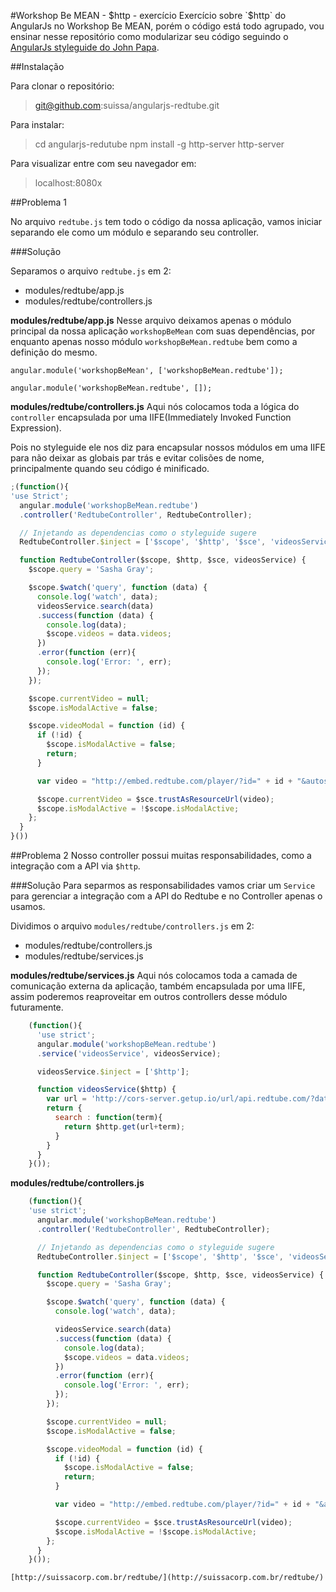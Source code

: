 #Workshop Be MEAN - $http - exercício
Exercício sobre `$http` do AngularJs no Workshop Be MEAN, porém o código está todo agrupado, vou ensinar nesse repositório como modularizar seu código seguindo o [AngularJs styleguide do John Papa](https://github.com/johnpapa/angularjs-styleguide).

##Instalação

Para clonar o repositório:

> git@github.com:suissa/angularjs-redtube.git

Para instalar:

> cd angularjs-redutube
> npm install -g http-server
> http-server

Para visualizar entre com seu navegador em:

> localhost:8080x

##Problema 1

No arquivo `redtube.js` tem todo o código da nossa aplicação, vamos iniciar separando ele como um módulo e separando seu controller.

###Solução

Separamos o arquivo `redtube.js` em 2:

- modules/redtube/app.js
- modules/redtube/controllers.js

**modules/redtube/app.js**
Nesse arquivo deixamos apenas o módulo principal da nossa aplicação `workshopBeMean` com suas dependências, por enquanto apenas nosso módulo `workshopBeMean.redtube` bem como a definição do mesmo.

    angular.module('workshopBeMean', ['workshopBeMean.redtube']);

    angular.module('workshopBeMean.redtube', []);

**modules/redtube/controllers.js**
Aqui nós colocamos toda a lógica do `controller` encapsulada por uma IIFE(Immediately Invoked Function Expression).

Pois no styleguide ele nos diz para encapsular nossos módulos em uma IIFE para não deixar as globais par trás e evitar colisões de nome, principalmente quando seu código é minificado.

```javascript
;(function(){
'use Strict';
  angular.module('workshopBeMean.redtube')
  .controller('RedtubeController', RedtubeController);

  // Injetando as dependencias como o styleguide sugere
  RedtubeController.$inject = ['$scope', '$http', '$sce', 'videosService'];

  function RedtubeController($scope, $http, $sce, videosService) {
    $scope.query = 'Sasha Gray';

    $scope.$watch('query', function (data) {
      console.log('watch', data);
      videosService.search(data)
      .success(function (data) {
        console.log(data);
        $scope.videos = data.videos;
      })
      .error(function (err){
        console.log('Error: ', err);
      });      
    });

    $scope.currentVideo = null;
    $scope.isModalActive = false;

    $scope.videoModal = function (id) {
      if (!id) {
        $scope.isModalActive = false;
        return;
      }

      var video = "http://embed.redtube.com/player/?id=" + id + "&autostart=true";

      $scope.currentVideo = $sce.trustAsResourceUrl(video);
      $scope.isModalActive = !$scope.isModalActive;
    };
  }
}())
```


##Problema 2
Nosso controller possui muitas responsabilidades, como a integração com a API via `$http`.

###Solução
Para separmos as responsabilidades vamos criar um `Service` para gerenciar a integração com a API do Redtube e no Controller apenas o usamos.

Dividimos o arquivo `modules/redtube/controllers.js` em 2:

- modules/redtube/controllers.js
- modules/redtube/services.js

**modules/redtube/services.js**
Aqui nós colocamos toda a camada de comunicação externa da aplicação, também encapsulada por uma IIFE, assim poderemos reaproveitar em outros controllers desse módulo futuramente.
```javascript
    (function(){
      'use strict';
      angular.module('workshopBeMean.redtube')
      .service('videosService', videosService);

      videosService.$inject = ['$http'];

      function videosService($http) {
        var url = 'http://cors-server.getup.io/url/api.redtube.com/?data=redtube.Videos.searchVideos&search=';
        return {
          search : function(term){
            return $http.get(url+term);
          }
        }
      }
    }());
```

**modules/redtube/controllers.js**


```javascript
    (function(){
    'use strict';
      angular.module('workshopBeMean.redtube')
      .controller('RedtubeController', RedtubeController);

      // Injetando as dependencias como o styleguide sugere
      RedtubeController.$inject = ['$scope', '$http', '$sce', 'videosService'];

      function RedtubeController($scope, $http, $sce, videosService) {
        $scope.query = 'Sasha Gray';

        $scope.$watch('query', function (data) {
          console.log('watch', data);

          videosService.search(data)
          .success(function (data) {
            console.log(data);
            $scope.videos = data.videos;
          })
          .error(function (err){
            console.log('Error: ', err);
          });
        });

        $scope.currentVideo = null;
        $scope.isModalActive = false;

        $scope.videoModal = function (id) {
          if (!id) {
            $scope.isModalActive = false;
            return;
          }

          var video = "http://embed.redtube.com/player/?id=" + id + "&autostart=true";

          $scope.currentVideo = $sce.trustAsResourceUrl(video);
          $scope.isModalActive = !$scope.isModalActive;
        };
      }
    }());
```

    [http://suissacorp.com.br/redtube/](http://suissacorp.com.br/redtube/)
